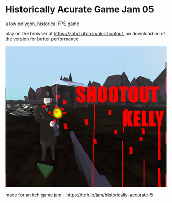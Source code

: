# Historically Acurate Game Jam 05
a low polygon, historical FPS game

play on the browser at https://zafuzi.itch.io/nk-shootout, on download on of the version for better performance

![cover](https://github.com/DanielStoi/historyGameJam5/blob/main/cover.png)

made for an itch game jam - https://itch.io/jam/historically-accurate-5
